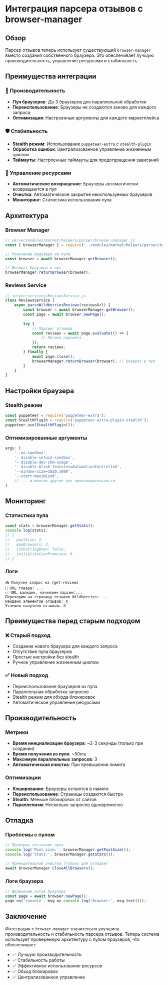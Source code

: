 # Интеграция парсера отзывов с browser-manager

## Обзор

Парсер отзывов теперь использует существующий `browser-manager` вместо создания собственного браузера. Это обеспечивает лучшую производительность, управление ресурсами и стабильность.

## Преимущества интеграции

### 🚀 Производительность
- **Пул браузеров**: До 3 браузеров для параллельной обработки
- **Переиспользование**: Браузеры не создаются заново для каждого запроса
- **Оптимизация**: Настроенные аргументы для каждого маркетплейса

### 🛡️ Стабильность
- **Stealth режим**: Использование `puppeteer-extra` с `stealth-plugin`
- **Обработка ошибок**: Централизованное управление жизненным циклом
- **Таймауты**: Настроенные таймауты для предотвращения зависаний

### 🔧 Управление ресурсами
- **Автоматическое возвращение**: Браузеры автоматически возвращаются в пул
- **Очистка**: Автоматическое закрытие неиспользуемых браузеров
- **Мониторинг**: Статистика использования пула

## Архитектура

### Browser Manager
```javascript
// server/modules/market/helpers/parser/browser-manager.js
const { browserManager } = require('../modules/market/helpers/parser/browser-manager');

// Получение браузера из пула
const browser = await browserManager.getBrowser();

// Возврат браузера в пул
browserManager.returnBrowser(browser);
```

### Reviews Service
```javascript
// server/services/ReviewsService.js
class ReviewsService {
    async parseWildberriesReviews(reviewsUrl) {
        const browser = await browserManager.getBrowser();
        const page = await browser.newPage();
        
        try {
            // Парсинг отзывов
            const reviews = await page.evaluate(() => {
                // Логика парсинга
            });
            return reviews;
        } finally {
            await page.close();
            browserManager.returnBrowser(browser); // Возврат в пул
        }
    }
}
```

## Настройки браузера

### Stealth режим
```javascript
const puppeteer = require('puppeteer-extra');
const StealthPlugin = require('puppeteer-extra-plugin-stealth');
puppeteer.use(StealthPlugin());
```

### Оптимизированные аргументы
```javascript
args: [
    '--no-sandbox',
    '--disable-setuid-sandbox',
    '--disable-dev-shm-usage',
    '--disable-blink-features=AutomationControlled',
    '--window-size=1920,1080',
    '--start-maximized',
    // ... и многие другие для производительности
]
```

## Мониторинг

### Статистика пула
```javascript
const stats = browserManager.getStats();
console.log(stats);
// {
//   poolSize: 2,
//   maxBrowsers: 3,
//   isShuttingDown: false,
//   initializationPromises: 0
// }
```

### Логи
```
📥 Получен запрос на /get-reviews
🔗 URL товара: ...
✅ URL валиден, начинаем парсинг...
Переходим на страницу отзывов Wildberries: ...
Найдено элементов отзывов: X
Успешно получено отзывов: X
```

## Преимущества перед старым подходом

### ❌ Старый подход
- Создание нового браузера для каждого запроса
- Отсутствие пула браузеров
- Простые настройки без stealth
- Ручное управление жизненным циклом

### ✅ Новый подход
- Переиспользование браузеров из пула
- Параллельная обработка запросов
- Stealth режим для обхода блокировок
- Автоматическое управление ресурсами

## Производительность

### Метрики
- **Время инициализации браузера**: ~2-3 секунды (только при создании)
- **Время получения из пула**: ~50ms
- **Максимум параллельных запросов**: 3
- **Автоматическая очистка**: При превышении лимита

### Оптимизации
- **Кэширование**: Браузеры остаются в памяти
- **Переиспользование**: Страницы создаются быстро
- **Stealth**: Меньше блокировок от сайтов
- **Параллелизм**: Несколько запросов одновременно

## Отладка

### Проблемы с пулом
```javascript
// Проверка состояния пула
console.log('Pool size:', browserManager.getPoolSize());
console.log('Stats:', browserManager.getStats());

// Принудительная очистка (только для отладки)
await browserManager.closeAllBrowsers();
```

### Логи браузера
```javascript
// Включение логов браузера
const page = await browser.newPage();
page.on('console', msg => console.log('Browser:', msg.text()));
```

## Заключение

Интеграция с `browser-manager` значительно улучшила производительность и стабильность парсера отзывов. Теперь система использует проверенную архитектуру с пулом браузеров, что обеспечивает:

- ✅ Лучшую производительность
- ✅ Стабильность работы
- ✅ Эффективное использование ресурсов
- ✅ Обход блокировок
- ✅ Централизованное управление
